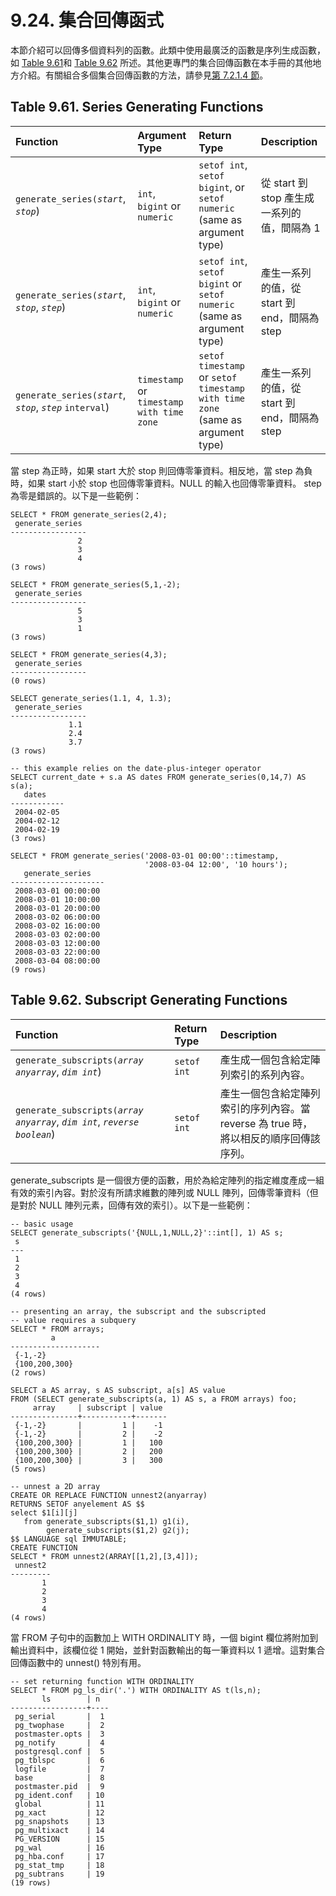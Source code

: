# 9.24. 集合回傳函式

本節介紹可以回傳多個資料列的函數。此類中使用最廣泛的函數是序列生成函數，如 [Table 9.61](set-returning-functions.md#table-9-61-series-generating-functions)和 [Table 9.62](set-returning-functions.md#table-9-62-subscript-generating-functions) 所述。其他更專門的集合回傳函數在本手冊的其他地方介紹。有關組合多個集合回傳函數的方法，請參見[第 7.2.1.4 節](../queries/7.2.-zi-liao-biao-biao-shi-shi.md#7-2-1-the-from-clause)。

## **Table 9.61. Series Generating Functions**

| Function | Argument Type | Return Type | Description |
| :--- | :--- | :--- | :--- |
| `generate_series(`_`start`_, _`stop`_\) | `int`, `bigint` or `numeric` | `setof int`, `setof bigint`, or `setof numeric` \(same as argument type\) | 從 start 到 stop 產生成一系列的值，間隔為 1 |
| `generate_series(`_`start`_, _`stop`_, _`step`_\) | `int`, `bigint` or `numeric` | `setof int`, `setof bigint` or `setof numeric` \(same as argument type\) | 產生一系列的值，從 start 到 end，間隔為 step |
| `generate_series(`_`start`_, _`stop`_, _`step`_ `interval`\) | `timestamp` or `timestamp with time zone` | `setof timestamp` or `setof timestamp with time zone` \(same as argument type\) | 產生一系列的值，從 start 到 end，間隔為 step |

當 step 為正時，如果 start 大於 stop 則回傳零筆資料。相反地，當 step 為負時，如果 start 小於 stop 也回傳零筆資料。NULL 的輸入也回傳零筆資料。 step 為零是錯誤的。以下是一些範例：

```text
SELECT * FROM generate_series(2,4);
 generate_series
-----------------
               2
               3
               4
(3 rows)

SELECT * FROM generate_series(5,1,-2);
 generate_series
-----------------
               5
               3
               1
(3 rows)

SELECT * FROM generate_series(4,3);
 generate_series
-----------------
(0 rows)

SELECT generate_series(1.1, 4, 1.3);
 generate_series 
-----------------
             1.1
             2.4
             3.7
(3 rows)

-- this example relies on the date-plus-integer operator
SELECT current_date + s.a AS dates FROM generate_series(0,14,7) AS s(a);
   dates
------------
 2004-02-05
 2004-02-12
 2004-02-19
(3 rows)

SELECT * FROM generate_series('2008-03-01 00:00'::timestamp,
                              '2008-03-04 12:00', '10 hours');
   generate_series   
---------------------
 2008-03-01 00:00:00
 2008-03-01 10:00:00
 2008-03-01 20:00:00
 2008-03-02 06:00:00
 2008-03-02 16:00:00
 2008-03-03 02:00:00
 2008-03-03 12:00:00
 2008-03-03 22:00:00
 2008-03-04 08:00:00
(9 rows)
```

## **Table 9.62. Subscript Generating Functions**

| Function | Return Type | Description |
| :--- | :--- | :--- |
| `generate_subscripts(`_`array anyarray`_, _`dim int`_\) | `setof int` | 產生成一個包含給定陣列索引的系列內容。 |
| `generate_subscripts(`_`array anyarray`_, _`dim int`_, _`reverse boolean`_\) | `setof int` | 產生一個包含給定陣列索引的序列內容。當 reverse 為 true 時，將以相反的順序回傳該序列。 |

generate\_subscripts 是一個很方便的函數，用於為給定陣列的指定維度產成一組有效的索引內容。對於沒有所請求維數的陣列或 NULL 陣列，回傳零筆資料（但是對於 NULL 陣列元素，回傳有效的索引）。以下是一些範例：

```text
-- basic usage
SELECT generate_subscripts('{NULL,1,NULL,2}'::int[], 1) AS s;
 s 
---
 1
 2
 3
 4
(4 rows)

-- presenting an array, the subscript and the subscripted
-- value requires a subquery
SELECT * FROM arrays;
         a          
--------------------
 {-1,-2}
 {100,200,300}
(2 rows)

SELECT a AS array, s AS subscript, a[s] AS value
FROM (SELECT generate_subscripts(a, 1) AS s, a FROM arrays) foo;
     array     | subscript | value
---------------+-----------+-------
 {-1,-2}       |         1 |    -1
 {-1,-2}       |         2 |    -2
 {100,200,300} |         1 |   100
 {100,200,300} |         2 |   200
 {100,200,300} |         3 |   300
(5 rows)

-- unnest a 2D array
CREATE OR REPLACE FUNCTION unnest2(anyarray)
RETURNS SETOF anyelement AS $$
select $1[i][j]
   from generate_subscripts($1,1) g1(i),
        generate_subscripts($1,2) g2(j);
$$ LANGUAGE sql IMMUTABLE;
CREATE FUNCTION
SELECT * FROM unnest2(ARRAY[[1,2],[3,4]]);
 unnest2 
---------
       1
       2
       3
       4
(4 rows)
```

當 FROM 子句中的函數加上 WITH ORDINALITY 時，一個 bigint 欄位將附加到輸出資料中，該欄位從 1 開始，並針對函數輸出的每一筆資料以 1 遞增。這對集合回傳函數中的 unnest\(\) 特別有用。

```text
-- set returning function WITH ORDINALITY
SELECT * FROM pg_ls_dir('.') WITH ORDINALITY AS t(ls,n);
       ls        | n
-----------------+----
 pg_serial       |  1
 pg_twophase     |  2
 postmaster.opts |  3
 pg_notify       |  4
 postgresql.conf |  5
 pg_tblspc       |  6
 logfile         |  7
 base            |  8
 postmaster.pid  |  9
 pg_ident.conf   | 10
 global          | 11
 pg_xact         | 12
 pg_snapshots    | 13
 pg_multixact    | 14
 PG_VERSION      | 15
 pg_wal          | 16
 pg_hba.conf     | 17
 pg_stat_tmp     | 18
 pg_subtrans     | 19
(19 rows)
```

